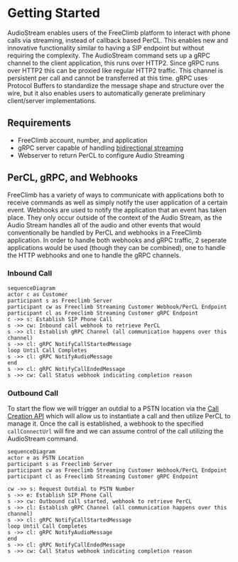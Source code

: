 # Getting Started

AudioStream enables users of the FreeClimb platform to interact with phone calls via streaming, instead of callback based PerCL.
This enables new and innovative functionality similar to having a SIP endpoint but without requiring the complexity.
The AudioStream command sets up a gRPC channel to the client application, this runs over HTTP2. Since gRPC runs over HTTP2 this can be proxied like regular HTTP2 traffic. This channel is persistent per call and cannot be transferred at this time.
gRPC uses Protocol Buffers to standardize the message shape and structure over the wire, but it also enables users to automatically generate preliminary client/server implementations.

## Requirements

- FreeClimb account, number, and application
- gRPC server capable of handling [bidirectional streaming](https://grpc.io/docs/what-is-grpc/core-concepts/#bidirectional-streaming-rpc)
- Webserver to return PerCL to configure Audio Streaming

## PerCL, gRPC, and Webhooks

FreeClimb has a variety of ways to communicate with applications both to receive commands as well as simply notify the user application of a certain event.
Webhooks are used to notify the application that an event has taken place. They only occur outside of the context of the Audio Stream, as the Audio Stream handles all of the audio and other events that would conventionally be handled by PerCL and webhooks in a FreeClimb application.
In order to handle both webhooks and gRPC traffic, 2 seperate applications would be used (though they can be combined), one to handle the HTTP webhooks and one to handle the gRPC channels.

### Inbound Call

```mermaid
sequenceDiagram
actor c as Customer
participant s as Freeclimb Server
participant cw as Freeclimb Streaming Customer Webhook/PerCL Endpoint
participant cl as Freeclimb Streaming Customer gRPC Endpoint
c ->> s: Establish SIP Phone Call
s ->> cw: Inbound call webhook to retrieve PerCL
s ->> cl: Establish gRPC Channel (all communication happens over this channel)
s ->> cl: gRPC NotifyCallStartedMessage
loop Until Call Completes
s ->> cl: gRPC NotifyAudioMessage
end
s ->> cl: gRPC NotifyCallEndedMessage
s ->> cw: Call Status webhook indicating completion reason
```

### Outbound Call

To start the flow we will trigger an outdial to a PSTN location via the [Call Creation API](https://docs.freeclimb.com/reference/make-a-call) which will allow us to instantiate a call and then utilize PerCL to manage it.
Once the call is established, a webhook to the specified `callConnectUrl` will fire and we can assume control of the call utilizing the AudioStream command.

```mermaid
sequenceDiagram
actor e as PSTN Location
participant s as Freeclimb Server
participant cw as Freeclimb Streaming Customer Webhook/PerCL Endpoint
participant cl as Freeclimb Streaming Customer gRPC Endpoint

cw ->> s: Request Outdial to PSTN Number
s ->> e: Establish SIP Phone Call
s ->> cw: Outbound call started, webhook to retrieve PerCL
s ->> cl: Establish gRPC Channel (all communication happens over this channel)
s ->> cl: gRPC NotifyCallStartedMessage
loop Until Call Completes
s ->> cl: gRPC NotifyAudioMessage
end
s ->> cl: gRPC NotifyCallEndedMessage
s ->> cw: Call Status webhook indicating completion reason
```
